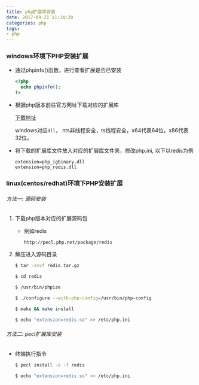 ```yaml
---
title: php扩展库安装
date: 2017-09-21 11:34:20
categories: php
tags:
- php
---
```


<!-- more -->

### windows环境下PHP安装扩展

  - 通过phpinfo()函数，进行查看扩展是否已安装
  
      ```php
    <?php
        echo phpinfo();
    ?>
      ```
    
  - 根据php版本前往官方网址下载对应的扩展库
    
    [下载地址](http://pecl.php.net/packages.php)
    
    windows对应`dll`， nts非线程安全，ts线程安全，x64代表64位，x86代表32位。
    
  - 将下载的扩展库文件放入对应的扩展库文件夹，修改php.ini, 以下以redis为例
  
    ```text
    extension=php_igbinary.dll
    extension=php_redis.dll
    ``` 
    
### linux(centos/redhat)环境下PHP安装扩展

###### 方法一: 源码安装

1. 下载php版本对应的扩展源码包

    - 例如redis
    
      `http://pecl.php.net/package/redis`

2. 解压进入源码目录

    ```bash
    $ tar -zxvf redis.tar.gz
   
    $ cd redis
   
    $ /usr/bin/phpize 
   
    $ ./configure --with-php-config=/usr/bin/php-config
   
    $ make && make install
   
    $ echo "extension=redis.so" >> /etc/php.ini
    
    ```
   
###### 方法二: pecl扩展库安装

- 终端执行指令
    
    ```bash
    $ pecl install -o -f redis 
  
    $ echo "extension=redis.so" >> /etc/php.ini
  
    ```